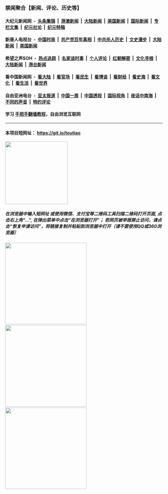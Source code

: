 ### 禁闻聚合【新闻、评论、历史等】

#### 大纪元新闻网 &nbsp;-&nbsp; [头条集锦](indexes/E头条集锦.md?t=02082202) &nbsp;|&nbsp; [港澳新闻](indexes/E港澳新闻.md?t=02082202)  &nbsp;|&nbsp; [大陆新闻](indexes/E大陆新闻.md?t=02082202) &nbsp;|&nbsp; [美国新闻](indexes/E美国新闻.md?t=02082202) &nbsp;|&nbsp; [国际新闻](indexes/E国际新闻.md?t=02082202) &nbsp;|&nbsp; [专栏文集](indexes/E专栏文集.md?t=02082202) &nbsp;|&nbsp; [纪元社论](indexes/E纪元社论.md?t=02082202) &nbsp;|&nbsp; [纪元特稿](indexes/E纪元特稿.md?t=02082202) 

#### 新唐人电视台 &nbsp;-&nbsp; [中国时局](indexes/N中国时局.md?t=02082202) &nbsp;|&nbsp; [共产党百年真相](indexes/N共产党百年真相.md?t=02082202) &nbsp;|&nbsp; [中共杀人历史](indexes/N中共杀人历史.md?t=02082202) &nbsp;|&nbsp; [文史漫步](indexes/N文史漫步.md?t=02082202) &nbsp;|&nbsp; [大陆新闻](indexes/N大陆新闻.md?t=02082202) &nbsp;|&nbsp; [美国新闻](indexes/N美国新闻.md?t=02082202)

#### 希望之声SOH &nbsp;-&nbsp; [热点追踪](indexes/H热点追踪.md?t=02082202) &nbsp;|&nbsp; [名家谈时事](indexes/H名家谈时事.md?t=02082202) &nbsp;|&nbsp; [个人评论](indexes/H个人评论.md?t=02082202)  &nbsp;|&nbsp; [红朝解密](indexes/H红朝解密.md?t=02082202) &nbsp;|&nbsp; [文化寻根](indexes/H文化寻根.md?t=02082202) &nbsp;|&nbsp; [大陆新闻](indexes/H大陆新闻.md?t=02082202) &nbsp;|&nbsp; [港台新闻](indexes/H港台新闻.md?t=02082202)

#### 看中国新闻网 &nbsp;-&nbsp; [看大陆](indexes/S看大陆.md?t=02082202) &nbsp;|&nbsp; [看官场](indexes/S看官场.md?t=02082202) &nbsp;|&nbsp; [看民生](indexes/S看民生.md?t=02082202)  &nbsp;|&nbsp; [看博谈](indexes/S看博谈.md?t=02082202) &nbsp;|&nbsp; [看财经](indexes/S看财经.md?t=02082202) &nbsp;|&nbsp; [看史海](indexes/S看史海.md?t=02082202) &nbsp;|&nbsp; [看文化](indexes/S看文化.md?t=02082202) &nbsp;|&nbsp; [看生活](indexes/S看生活.md?t=02082202) &nbsp;|&nbsp; [看世界](indexes/S看世界.md?t=02082202)

#### 自由亚洲电台 &nbsp;-&nbsp; [亚太报道](indexes/R亚太报道.md?t=02082202) &nbsp;|&nbsp; [中国一周](indexes/R中国一周.md?t=02082202) &nbsp;|&nbsp; [中国透视](indexes/R中国透视.md?t=02082202)  &nbsp;|&nbsp; [国际视角](indexes/R国际视角.md?t=02082202) &nbsp;|&nbsp; [夜话中南海](indexes/R夜话中南海.md?t=02082202) &nbsp;|&nbsp; [不同的声音](indexes/R不同的声音.md?t=02082202) &nbsp;|&nbsp; [特约评论](indexes/R特约评论.md?t=02082202)

#### 学习 [手把手翻墙教程](https://github.com/gfw-breaker/guides/wiki)，自由浏览互联网

----

#### 本项目短网址： https://git.io/toutiao
<img src="https://raw.githubusercontent.com/gfw-breaker/banned-news/master/scripts/img/qr.png" width="200px"/>  

##### 在浏览器中输入短网址 或使用微信、支付宝等二维码工具扫描二维码打开页面, 点击右上角"...", 在弹出菜单中点击“在浏览器打开”； 若网页被举报禁止访问，请点击“恢复申请访问”，将链接复制并粘贴到浏览器中打开（请不要使用QQ或360浏览器）

<img src="https://raw.githubusercontent.com/gfw-breaker/banned-news/master/scripts/img/1.png" width="260px"/> &nbsp; <img src="https://raw.githubusercontent.com/gfw-breaker/banned-news/master/scripts/img/2.png" width="260px"/> &nbsp; <img src="https://raw.githubusercontent.com/gfw-breaker/banned-news/master/scripts/img/3.png" width="260px"/>
